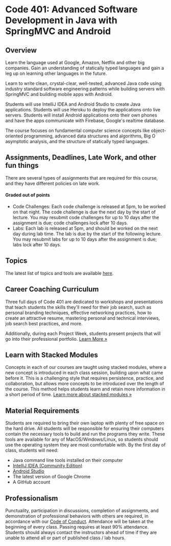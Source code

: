 # Code 401: Advanced Software Development in Java with SpringMVC and Android

## Overview
Learn the language used at Google, Amazon, Netflix and other big companies. Gain an understanding of statically typed languages and gain a leg up on learning other languages in the future.

Learn to write clean, crystal-clear, well-tested, advanced Java code using industry standard software engineering patterns while building servers with SpringMVC and building mobile apps with Android.

Students will use IntelliJ IDEA and Android Studio to create Java applications. Students will use Heroku to deploy the applications onto live servers. Students will install Android applications onto their own phones and have the apps communicate with Firebase, Google's realtime database.

The course focuses on fundamental computer science concepts like object-oriented programming, advanced data structures and algorithms, Big O asymptotic analysis, and the structure of statically typed languages.

## Assignments, Deadlines, Late Work, and other fun things
There are several types of assignments that are required for this course, and they have different policies on late work.

#### Graded out of points
* Code Challenges: Each code challenge is released at 5pm, to be worked on that night. The code challenge is due the next day by the start of lecture. You may resubmit code challenges for up to 10 days after the assignment is due; code challenges lock after 10 days.
* Labs: Each lab is released at 5pm, and should be worked on the next day during lab time. The lab is due by the start of the following lecture. You may resubmit labs for up to 10 days after the assignment is due; labs lock after 10 days.

## Topics

The latest list of topics and tools are available [here](https://www.codefellows.org/courses/code-401/advanced-software-development-in-java-with-springmvc-and-android/#topics).

## Career Coaching Curriculum
Three full days of Code 401 are dedicated to workshops and presentations that teach students the skills they'll need for their job search, such as personal branding techniques, effective networking practices, how to create an attractive resume, mastering personal and technical interviews, job search best practices, and more.

Additionally, during each Project Week, students present projects that will go into their professional portfolio. [Learn More »](https://www.codefellows.org/get-a-software-development-job)

## Learn with Stacked Modules
Concepts in each of our courses are taught using stacked modules, where a new concept is introduced in each class session, building upon what came before it. This is a challenging style that requires persistence, practice, and collaboration, but allows more concepts to be introduced over the length of the course. This method helps students learn and retain more information in a short period of time. [Learn more about stacked modules »](https://www.codefellows.org/blog/how-to-accelerate-your-learning-with-stacked-modules)

## Material Requirements
Students are required to bring their own laptop with plenty of free space on the hard drive. All students will be responsible for ensuring their computers contain the necessary tools to build and run the programs they write. These tools are available for any of MacOS/Windows/Linux, so students should use the operating system they are most comfortable with. By the first day of class, students will need:

* Java command line tools installed on their computer
* [IntelliJ IDEA (Community Edition)](https://www.jetbrains.com/idea/download/)
* [Android Studio](https://developer.android.com/studio/index.html)
* The latest version of Google Chrome
* A GitHub account

## Professionalism
Punctuality, participation in discussions, completion of assignments, and demonstration of professional behaviors with others are required, in accordance with our [Code of Conduct](https://github.com/codefellows/code-of-conduct). Attendance will be taken at the beginning of every class. Passing requires at least 90% attendance. Students should always contact the instructors ahead of time if they are unable to attend all or part of published class / lab hours.
